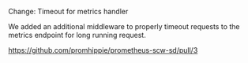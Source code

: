 Change: Timeout for metrics handler

We added an additional middleware to properly timeout requests to the metrics
endpoint for long running request.

https://github.com/promhippie/prometheus-scw-sd/pull/3
